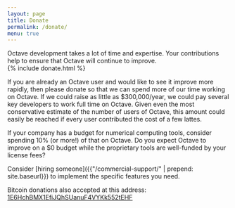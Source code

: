 ```yaml
---
layout: page
title: Donate
permalink: /donate/
menu: true
---
```


<div class="row ">
<div class="columns small-6">
<div class="panel callout">
Octave development takes a lot of time and expertise. Your contributions help to ensure that Octave will continue to improve.
</div>
</div>
<div class="columns small-6">
{% include donate.html %}
</div>
</div>

If you are already an Octave user and would like to see it improve more rapidly, then please donate so that we can spend more of our time working on Octave. If we could raise as little as $300,000/year, we could pay several key developers to work full time on Octave. Given even the most conservative estimate of the number of users of Octave, this amount could easily be reached if every user contributed the cost of a few lattes.

If your company has a budget for numerical computing tools, consider spending 10% (or more!) of that on Octave. Do you expect Octave to improve on a $0 budget while the proprietary tools are well-funded by your license fees?

Consider [hiring someone]({{"/commercial-support/" | prepend: site.baseurl}}) to implement the specific features you need.

Bitcoin donations also accepted at this address: [1E6HchBMX1EfiJQhSUanuF4VYKk552tEHF](bitcoin:1E6HchBMX1EfiJQhSUanuF4VYKk552tEHF) 

